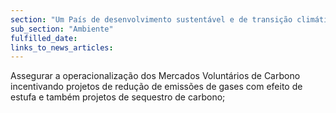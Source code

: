 ```yaml
---
section: "Um País de desenvolvimento sustentável e de transição climática"
sub_section: "Ambiente"
fulfilled_date:
links_to_news_articles:
---
```


Assegurar a operacionalização dos Mercados Voluntários de Carbono incentivando projetos de redução de emissões de gases com efeito de estufa e também projetos de sequestro de carbono;